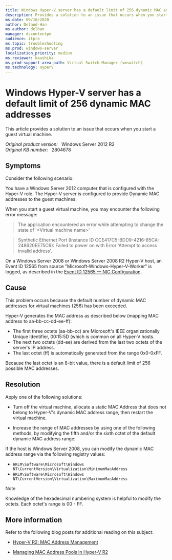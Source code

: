 ```yaml
---
title: Windows Hyper-V server has a default limit of 256 dynamic MAC addresses
description: Provides a solution to an issue that occurs when you start a guest virtual machine.
ms.date: 09/16/2020
author: Deland-Han 
ms.author: delhan
manager: dscontentpm
audience: itpro
ms.topic: troubleshooting
ms.prod: windows-server
localization_priority: medium
ms.reviewer: kaushika
ms.prod-support-area-path: Virtual Switch Manager (vmswitch)
ms.technology: HyperV
---
```

# Windows Hyper-V server has a default limit of 256 dynamic MAC addresses

This article provides a solution to an issue that occurs when you start a guest virtual machine.

_Original product version:_ &nbsp; Windows Server 2012 R2  
_Original KB number:_ &nbsp; 2804678

## Symptoms

Consider the following scenario:

You have a Windows Server 2012 computer that is configured with the Hyper-V role. The Hyper-V server is configured to provide Dynamic MAC addresses to the guest machines.

When you start a guest virtual machine, you may encounter the following error message:

> The application encountered an error while attempting to change the state of '\<Virtual machine name>'

> Synthetic Ethernet Port (Instance ID CCE417C5-BDD9-4216-85CA-248620EE75C6): Failed to power on with Error 'Attempt to access invalid address'.

On a Windows Server 2008 or Windows Server 2008 R2 Hyper-V host, an Event ID 12565 from source "Microsoft-Windows-Hyper-V-Worker" is logged, as described in the [Event ID 12565 — NIC Configuration](/previous-versions/windows/it-pro/windows-server-2008-R2-and-2008/dd582068(v=ws.10)).

## Cause

This problem occurs because the default number of dynamic MAC addresses for virtual machines (256) has been exceeded.

Hyper-V generates the MAC address as described below (mapping MAC address to aa-bb-cc-dd-ee-ff):

- The first three octets (aa-bb-cc) are Microsoft's IEEE organizationally Unique Identifier, 00:15:5D (which is common on all Hyper-V hosts.
- The next two octets (dd-ee) are derived from the last two octets of the server's IP address.
- The last octet (ff) is automatically generated from the range 0x0-0xFF.

Because the last octet is an 8-bit value, there is a default limit of 256 possible MAC addresses.

## Resolution

Apply one of the following solutions:

- Turn off the virtual machine, allocate a static MAC Address that does not belong to Hyper-V's dynamic MAC address range, then restart the virtual machine.

- Increase the range of MAC addresses by using one of the following methods, by modifying the fifth and/or the sixth octet of the default dynamic MAC address range:

If the host is Windows Server 2008, you can modify the dynamic MAC address range via the following registry values:

- `HKLM\Software\Microsoft\Windows NT\CurrentVersion\Virtualization\MinimumMacAddress`
- `HKLM\Software\Microsoft\Windows NT\CurrentVersion\Virtualization\MaximumMacAddress`

> [!NOTE]
> Knowledge of the hexadecimal numbering system is helpful to modify the octets. Each octet's range is 00 - FF.

## More information

Refer to the following blog posts for additional reading on this subject:

- [Hyper-V R2: MAC Address Management](/archive/blogs/virtual_pc_guy/hyper-v-r2-mac-address-management)

- [Managing MAC Address Pools in Hyper-V R2](/archive/blogs/roblarson/managing-mac-address-pools-in-hyper-v-r2)

